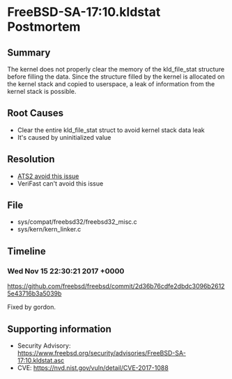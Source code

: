 # FreeBSD-SA-17:10.kldstat Postmortem

## Summary

The kernel does not properly clear the memory of the kld_file_stat structure before filling the data.  Since the structure filled by the kernel is allocated on the kernel stack and copied to userspace, a leak of information from the kernel stack is possible.

## Root Causes

* Clear the entire kld_file_stat struct to avoid kernel stack data leak
* It's caused by uninitialized value

## Resolution

* [ATS2 avoid this issue](./Resolution/ATS2)
* VeriFast can't avoid this issue

## File

* sys/compat/freebsd32/freebsd32_misc.c
* sys/kern/kern_linker.c

## Timeline

### Wed Nov 15 22:30:21 2017 +0000

https://github.com/freebsd/freebsd/commit/2d36b76cdfe2dbdc3096b26125e43716b3a5039b

Fixed by gordon.

## Supporting information

* Security Advisory: https://www.freebsd.org/security/advisories/FreeBSD-SA-17:10.kldstat.asc
* CVE: https://nvd.nist.gov/vuln/detail/CVE-2017-1088
